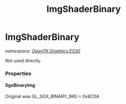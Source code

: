 ﻿---
title: ImgShaderBinary
---

# ImgShaderBinary
_namespace: [OpenTK.Graphics.ES30](N-OpenTK.Graphics.ES30.html)_

Not used directly.



### Properties

#### SgxBinaryImg
Original was GL_SGX_BINARY_IMG = 0x8C0A

